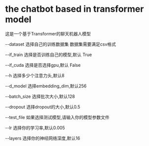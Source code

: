 # the chatbot based in transformer model
这是一个基于Transformer的聊天机器人模型

--dataset 选择自己的训练数据集
    数据集需要满足csv格式
    
--if_train 选择是否训练自己的模型,默认 True

--if_cuda 选择是否选择gpu,默认 False

--h  选择多少个注意力头,默认8

--d_model  选择embedding_dim,默认256

--batch_size   选择批次大小,默认128

--dropout 选择dropout的大小,默认0.5

--test_file 如果选择测试模型,请输入你的模型参数文件

--lr  选择你的学习率,默认0.005

--layers 选择你的神经网络深度,默认16
